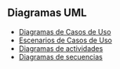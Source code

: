 ## Diagramas UML

- [Diagramas de Casos de Uso](diagramas_de_casos_de_uso.md)
- [Escenarios de Casos de Uso](escenarios_de_casos_de_uso.md)
- [Diagramas de actividades](diagramas_de_actividades.md)
- [Diagramas de secuencias](diagramas_de_secuencias.md)
